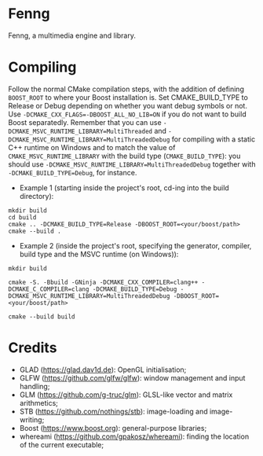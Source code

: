 # Fenng

Fenng, a multimedia engine and library.

# Compiling

Follow the normal CMake compilation steps, with the addition of defining `BOOST_ROOT` to where your Boost installation is. Set CMAKE_BUILD_TYPE to Release or Debug depending on whether you want debug symbols or not. Use `-DCMAKE_CXX_FLAGS=-DBOOST_ALL_NO_LIB=ON` if you do not want to build Boost separatedly. Remember that you can use `-DCMAKE_MSVC_RUNTIME_LIBRARY=MultiThreaded` and `-DCMAKE_MSVC_RUNTIME_LIBRARY=MultiThreadedDebug` for compiling with a static C++ runtime on Windows and to match the value of `CMAKE_MSVC_RUNTIME_LIBRARY` with the build type (`CMAKE_BUILD_TYPE`): you should use `-DCMAKE_MSVC_RUNTIME_LIBRARY=MultiThreadedDebug` together with `-DCMAKE_BUILD_TYPE=Debug`, for instance.

- Example 1 (starting inside the project's root, cd-ing into the build directory):
```
mkdir build
cd build
cmake .. -DCMAKE_BUILD_TYPE=Release -DBOOST_ROOT=<your/boost/path>
cmake --build .
```

- Example 2 (inside the project's root, specifying the generator, compiler, build type and the MSVC runtime (on Windows)):
```
mkdir build

cmake -S. -Bbuild -GNinja -DCMAKE_CXX_COMPILER=clang++ -DCMAKE_C_COMPILER=clang -DCMAKE_BUILD_TYPE=Debug -DCMAKE_MSVC_RUNTIME_LIBRARY=MultiThreadedDebug -DBOOST_ROOT=<your/boost/path>

cmake --build build
```

# Credits

- GLAD (https://glad.dav1d.de): OpenGL initialisation;
- GLFW (https://github.com/glfw/glfw): window management and input handling;
- GLM (https://github.com/g-truc/glm): GLSL-like vector and matrix arithmetics;
- STB (https://github.com/nothings/stb): image-loading and image-writing;
- Boost (https://www.boost.org): general-purpose libraries;
- whereami (https://github.com/gpakosz/whereami): finding the location of the current executable;